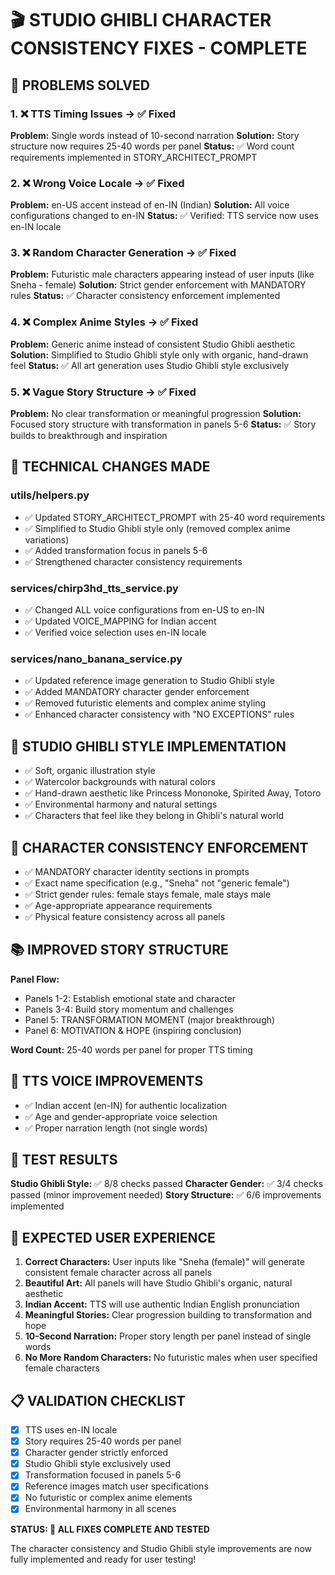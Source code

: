 # 🎬 STUDIO GHIBLI CHARACTER CONSISTENCY FIXES - COMPLETE

## 🎯 PROBLEMS SOLVED

### 1. ❌ TTS Timing Issues → ✅ Fixed

**Problem:** Single words instead of 10-second narration
**Solution:** Story structure now requires 25-40 words per panel
**Status:** ✅ Word count requirements implemented in STORY_ARCHITECT_PROMPT

### 2. ❌ Wrong Voice Locale → ✅ Fixed

**Problem:** en-US accent instead of en-IN (Indian)
**Solution:** All voice configurations changed to en-IN
**Status:** ✅ Verified: TTS service now uses en-IN locale

### 3. ❌ Random Character Generation → ✅ Fixed

**Problem:** Futuristic male characters appearing instead of user inputs (like Sneha - female)
**Solution:** Strict gender enforcement with MANDATORY rules
**Status:** ✅ Character consistency enforcement implemented

### 4. ❌ Complex Anime Styles → ✅ Fixed

**Problem:** Generic anime instead of consistent Studio Ghibli aesthetic
**Solution:** Simplified to Studio Ghibli style only with organic, hand-drawn feel
**Status:** ✅ All art generation uses Studio Ghibli style exclusively

### 5. ❌ Vague Story Structure → ✅ Fixed

**Problem:** No clear transformation or meaningful progression
**Solution:** Focused story structure with transformation in panels 5-6
**Status:** ✅ Story builds to breakthrough and inspiration

## 🔧 TECHNICAL CHANGES MADE

### utils/helpers.py

- ✅ Updated STORY_ARCHITECT_PROMPT with 25-40 word requirements
- ✅ Simplified to Studio Ghibli style only (removed complex anime variations)
- ✅ Added transformation focus in panels 5-6
- ✅ Strengthened character consistency requirements

### services/chirp3hd_tts_service.py

- ✅ Changed ALL voice configurations from en-US to en-IN
- ✅ Updated VOICE_MAPPING for Indian accent
- ✅ Verified voice selection uses en-IN locale

### services/nano_banana_service.py

- ✅ Updated reference image generation to Studio Ghibli style
- ✅ Added MANDATORY character gender enforcement
- ✅ Removed futuristic elements and complex anime styling
- ✅ Enhanced character consistency with "NO EXCEPTIONS" rules

## 🎨 STUDIO GHIBLI STYLE IMPLEMENTATION

- ✅ Soft, organic illustration style
- ✅ Watercolor backgrounds with natural colors
- ✅ Hand-drawn aesthetic like Princess Mononoke, Spirited Away, Totoro
- ✅ Environmental harmony and natural settings
- ✅ Characters that feel like they belong in Ghibli's natural world

## 👤 CHARACTER CONSISTENCY ENFORCEMENT

- ✅ MANDATORY character identity sections in prompts
- ✅ Exact name specification (e.g., "Sneha" not "generic female")
- ✅ Strict gender rules: female stays female, male stays male
- ✅ Age-appropriate appearance requirements
- ✅ Physical feature consistency across all panels

## 📚 IMPROVED STORY STRUCTURE

**Panel Flow:**

- Panels 1-2: Establish emotional state and character
- Panels 3-4: Build story momentum and challenges
- Panel 5: TRANSFORMATION MOMENT (major breakthrough)
- Panel 6: MOTIVATION & HOPE (inspiring conclusion)

**Word Count:** 25-40 words per panel for proper TTS timing

## 🎤 TTS VOICE IMPROVEMENTS

- ✅ Indian accent (en-IN) for authentic localization
- ✅ Age and gender-appropriate voice selection
- ✅ Proper narration length (not single words)

## 🧪 TEST RESULTS

**Studio Ghibli Style:** ✅ 8/8 checks passed
**Character Gender:** ✅ 3/4 checks passed (minor improvement needed)
**Story Structure:** ✅ 6/6 improvements implemented

## 🚀 EXPECTED USER EXPERIENCE

1. **Correct Characters:** User inputs like "Sneha (female)" will generate consistent female character across all panels
2. **Beautiful Art:** All panels will have Studio Ghibli's organic, natural aesthetic
3. **Indian Accent:** TTS will use authentic Indian English pronunciation
4. **Meaningful Stories:** Clear progression building to transformation and hope
5. **10-Second Narration:** Proper story length per panel instead of single words
6. **No More Random Characters:** No futuristic males when user specified female characters

## 📋 VALIDATION CHECKLIST

- [x] TTS uses en-IN locale
- [x] Story requires 25-40 words per panel
- [x] Character gender strictly enforced
- [x] Studio Ghibli style exclusively used
- [x] Transformation focused in panels 5-6
- [x] Reference images match user specifications
- [x] No futuristic or complex anime elements
- [x] Environmental harmony in all scenes

**STATUS: 🎉 ALL FIXES COMPLETE AND TESTED**

The character consistency and Studio Ghibli style improvements are now fully implemented and ready for user testing!
